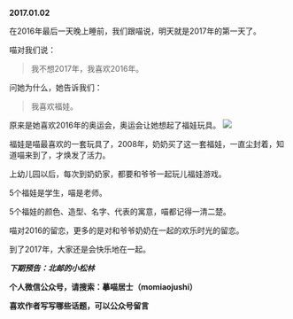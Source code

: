 
**2017.01.02**

在2016年最后一天晚上睡前，我们跟喵说，明天就是2017年的第一天了。

喵对我们说：
>我不想2017年，我喜欢2016年。


问她为什么，她告诉我们：
>我喜欢福娃。


原来是她喜欢2016年的奥运会，奥运会让她想起了福娃玩具。
![](https://pic2.zhimg.com/v2-db524a3ad5f6fc4cba9bd8982eafb76f.jpg)


福娃是喵最喜欢的一套玩具了，2008年，奶奶买了这一套福娃，一直尘封着，知道喵来到了，才焕发了活力。

上幼儿园以后，每次到奶奶家，都要和爷爷一起玩儿福娃游戏。

5个福娃是学生，喵是老师。

5个福娃的颜色、造型、名字、代表的寓意，喵都记得一清二楚。

喵对2016的留恋，更多的是对和爷爷奶奶在一起的欢乐时光的留恋。

到了2017年，大家还是会快乐地在一起。


***下期预告：北邮的小松林***


**个人微信公众号，请搜索：摹喵居士（momiaojushi）**

**喜欢作者写写哪些话题，可以公众号留言**
